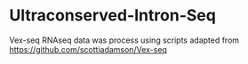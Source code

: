 # Ultraconserved-Intron-Seq

Vex-seq RNAseq data was process using scripts adapted from https://github.com/scottiadamson/Vex-seq
